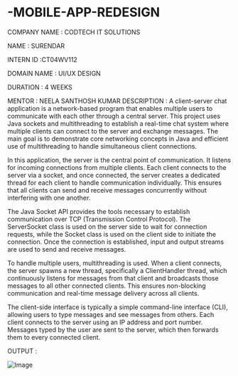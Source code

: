 # -MOBILE-APP-REDESIGN

COMPANY NAME : CODTECH IT SOLUTIONS

NAME : SURENDAR

INTERN ID :CT04WV112

DOMAIN NAME : UI/UX DESIGN

DURATION : 4 WEEKS

MENTOR : NEELA SANTHOSH KUMAR
DESCRIPTION : A client-server chat application is a network-based program that enables multiple users to communicate with each other through a central server. This project uses Java sockets and multithreading to establish a real-time chat system where multiple clients can connect to the server and exchange messages. The main goal is to demonstrate core networking concepts in Java and efficient use of multithreading to handle simultaneous client connections.

In this application, the server is the central point of communication. It listens for incoming connections from multiple clients. Each client connects to the server via a socket, and once connected, the server creates a dedicated thread for each client to handle communication individually. This ensures that all clients can send and receive messages concurrently without interfering with one another.

The Java Socket API provides the tools necessary to establish communication over TCP (Transmission Control Protocol). The ServerSocket class is used on the server side to wait for connection requests, while the Socket class is used on the client side to initiate the connection. Once the connection is established, input and output streams are used to send and receive messages.

To handle multiple users, multithreading is used. When a client connects, the server spawns a new thread, specifically a ClientHandler thread, which continuously listens for messages from that client and broadcasts those messages to all other connected clients. This ensures non-blocking communication and real-time message delivery across all clients.

The client-side interface is typically a simple command-line interface (CLI), allowing users to type messages and see messages from others. Each client connects to the server using an IP address and port number. Messages typed by the user are sent to the server, which then forwards them to every connected client.

OUTPUT :

![Image](https://github.com/user-attachments/assets/948e9707-2ef6-4344-9828-205f4ad349cc)

